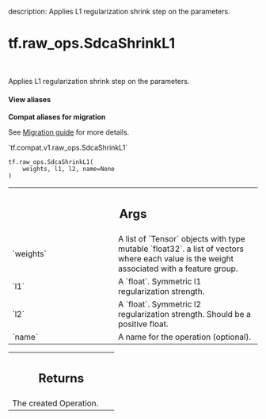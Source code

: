 description: Applies L1 regularization shrink step on the parameters.

<div itemscope itemtype="http://developers.google.com/ReferenceObject">
<meta itemprop="name" content="tf.raw_ops.SdcaShrinkL1" />
<meta itemprop="path" content="Stable" />
</div>

# tf.raw_ops.SdcaShrinkL1

<!-- Insert buttons and diff -->

<table class="tfo-notebook-buttons tfo-api nocontent" align="left">

</table>



Applies L1 regularization shrink step on the parameters.

<section class="expandable">
  <h4 class="showalways">View aliases</h4>
  <p>
<b>Compat aliases for migration</b>
<p>See
<a href="https://www.tensorflow.org/guide/migrate">Migration guide</a> for
more details.</p>
<p>`tf.compat.v1.raw_ops.SdcaShrinkL1`</p>
</p>
</section>

<pre class="devsite-click-to-copy prettyprint lang-py tfo-signature-link">
<code>tf.raw_ops.SdcaShrinkL1(
    weights, l1, l2, name=None
)
</code></pre>



<!-- Placeholder for "Used in" -->


<!-- Tabular view -->
 <table class="responsive fixed orange">
<colgroup><col width="214px"><col></colgroup>
<tr><th colspan="2"><h2 class="add-link">Args</h2></th></tr>

<tr>
<td>
`weights`
</td>
<td>
A list of `Tensor` objects with type mutable `float32`.
a list of vectors where each value is the weight associated with a
feature group.
</td>
</tr><tr>
<td>
`l1`
</td>
<td>
A `float`. Symmetric l1 regularization strength.
</td>
</tr><tr>
<td>
`l2`
</td>
<td>
A `float`.
Symmetric l2 regularization strength. Should be a positive float.
</td>
</tr><tr>
<td>
`name`
</td>
<td>
A name for the operation (optional).
</td>
</tr>
</table>



<!-- Tabular view -->
 <table class="responsive fixed orange">
<colgroup><col width="214px"><col></colgroup>
<tr><th colspan="2"><h2 class="add-link">Returns</h2></th></tr>
<tr class="alt">
<td colspan="2">
The created Operation.
</td>
</tr>

</table>

